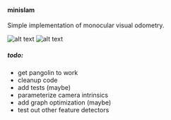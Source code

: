 #### minislam

Simple implementation of monocular visual odometry.

![alt text](https://github.com/markoelez/minislam/blob/master/example.png?raw=true)
![alt text](https://github.com/markoelez/minislam/blob/master/example_two.png?raw=true)

##### todo:
- get pangolin to work
- cleanup code
- add tests (maybe)
- parameterize camera intrinsics
- add graph optimization (maybe)
- test out other feature detectors
